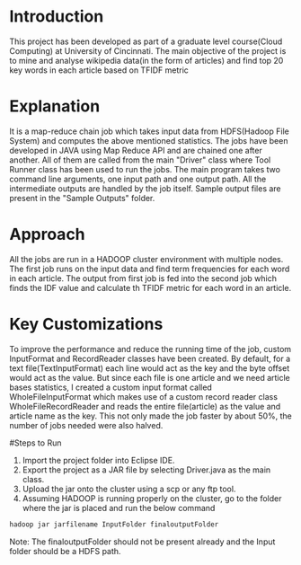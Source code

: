 
# Introduction

This project has been developed as part of a graduate level course(Cloud Computing) at University of Cincinnati.
The main objective of the project is to mine and analyse wikipedia data(in the form of articles) and find top 20 key words in each article based on TFIDF metric

# Explanation

It is a map-reduce chain job which takes input data from HDFS(Hadoop File System) and computes the above mentioned statistics.
The jobs have been developed in JAVA using Map Reduce API and are chained one after another.
All of them are called from the main "Driver" class where Tool Runner class has been used to run the jobs.
The main program takes two command line arguments, one input path and one output path. All the intermediate outputs are handled by the job itself.
Sample output files are present in the "Sample Outputs" folder.

# Approach
All the jobs are run in a HADOOP cluster environment with multiple nodes.
The first job runs on the input data and find term frequencies for each word in each article.
The output from first job is fed into the second job which finds the IDF value and calculate th TFIDF metric for each word in an article.

# Key Customizations
To improve the performance and reduce the running time of the job, custom InputFormat and RecordReader classes have been created.
By default, for a text file(TextInputFormat) each line would act as the key and the byte offset would act as the value.
But since each file is one article and we need article bases statistics, I created a custom input format called WholeFileInputFormat which makes use of a custom record reader class WholeFileRecordReader and reads the entire file(article) as the value and article name as the key.
This not only made the job faster by about 50%, the number of jobs needed were also halved.

#Steps to Run
1. Import the project folder into Eclipse IDE.
2. Export the project as a JAR file by selecting Driver.java as the main class.
3. Upload the jar onto the cluster using a scp or any ftp tool.
4. Assuming HADOOP is running properly on the cluster, go to the folder where the jar is placed and run the below command
``` sh
hadoop jar jarfilename InputFolder finaloutputFolder
```
Note: The finaloutputFolder should not be present already and the Input folder should be a HDFS path.
